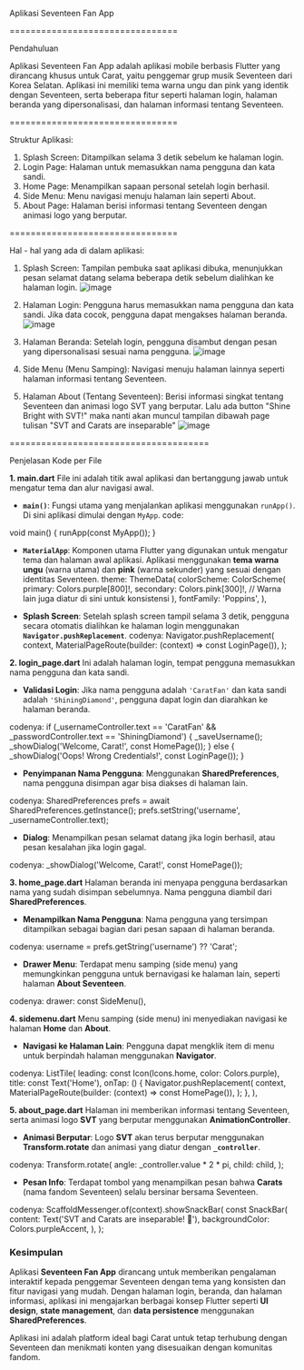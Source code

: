 Aplikasi Seventeen Fan App

================================

Pendahuluan 

Aplikasi Seventeen Fan App adalah aplikasi mobile berbasis Flutter yang dirancang khusus untuk Carat, yaitu penggemar grup musik Seventeen dari Korea Selatan. 
Aplikasi ini memiliki tema warna ungu dan pink yang identik dengan Seventeen, serta beberapa fitur seperti halaman login, halaman beranda yang dipersonalisasi, dan halaman informasi tentang Seventeen.

================================

Struktur Aplikasi:
1. Splash Screen: Ditampilkan selama 3 detik sebelum ke halaman login.
2. Login Page: Halaman untuk memasukkan nama pengguna dan kata sandi.
3. Home Page: Menampilkan sapaan personal setelah login berhasil.
4. Side Menu: Menu navigasi menuju halaman lain seperti About.
5. About Page: Halaman berisi informasi tentang Seventeen dengan animasi logo yang berputar.

================================

Hal - hal yang ada di dalam aplikasi:
1. Splash Screen: Tampilan pembuka saat aplikasi dibuka, menunjukkan pesan selamat datang selama beberapa detik sebelum dialihkan ke halaman login.
![image](https://github.com/user-attachments/assets/7ca66550-6d74-4219-b636-8c975789c035)

2. Halaman Login: Pengguna harus memasukkan nama pengguna dan kata sandi. Jika data cocok, pengguna dapat mengakses halaman beranda.
![image](https://github.com/user-attachments/assets/72814db8-c0b0-440a-96e9-611c772801a6)

3. Halaman Beranda: Setelah login, pengguna disambut dengan pesan yang dipersonalisasi sesuai nama pengguna.
![image](https://github.com/user-attachments/assets/7fa09460-260b-4e68-956b-d68adb4643f3)


4. Side Menu (Menu Samping): Navigasi menuju halaman lainnya seperti halaman informasi tentang Seventeen.

5. Halaman About (Tentang Seventeen): Berisi informasi singkat tentang Seventeen dan animasi logo SVT yang berputar. Lalu ada button "Shine Bright with SVT!" maka nanti akan muncul tampilan dibawah page tulisan "SVT and Carats are inseparable"
![image](https://github.com/user-attachments/assets/2b766f8c-dfc9-44b2-88ae-b8ec8d7fcb1d)



======================================

Penjelasan Kode per File

**1. main.dart**
File ini adalah titik awal aplikasi dan bertanggung jawab untuk mengatur tema dan alur navigasi awal.

- **`main()`**: Fungsi utama yang menjalankan aplikasi menggunakan `runApp()`. Di sini aplikasi dimulai dengan `MyApp`.
code:

void main() {
  runApp(const MyApp());
}
- **`MaterialApp`**: Komponen utama Flutter yang digunakan untuk mengatur tema dan halaman awal aplikasi. Aplikasi menggunakan **tema warna ungu** (warna utama) dan **pink** (warna sekunder) yang sesuai dengan identitas Seventeen.
theme: ThemeData(
  colorScheme: ColorScheme(
    primary: Colors.purple[800]!,
    secondary: Colors.pink[300]!,
    // Warna lain juga diatur di sini untuk konsistensi
  ),
  fontFamily: 'Poppins',
),


- **Splash Screen**: Setelah splash screen tampil selama 3 detik, pengguna secara otomatis dialihkan ke halaman login menggunakan **`Navigator.pushReplacement`**.
codenya:
Navigator.pushReplacement(
  context,
  MaterialPageRoute(builder: (context) => const LoginPage()),
);



**2. login_page.dart**
Ini adalah halaman login, tempat pengguna memasukkan nama pengguna dan kata sandi.

- **Validasi Login**: Jika nama pengguna adalah `'CaratFan'` dan kata sandi adalah `'ShiningDiamond'`, pengguna dapat login dan diarahkan ke halaman beranda.

codenya:
if (_usernameController.text == 'CaratFan' &&
    _passwordController.text == 'ShiningDiamond') {
  _saveUsername();
  _showDialog('Welcome, Carat!', const HomePage());
} else {
  _showDialog('Oops! Wrong Credentials!', const LoginPage());
}


- **Penyimpanan Nama Pengguna**: Menggunakan **SharedPreferences**, nama pengguna disimpan agar bisa diakses di halaman lain.

codenya:
SharedPreferences prefs = await SharedPreferences.getInstance();
prefs.setString('username', _usernameController.text);

- **Dialog**: Menampilkan pesan selamat datang jika login berhasil, atau pesan kesalahan jika login gagal.

codenya:
_showDialog('Welcome, Carat!', const HomePage());


**3. home_page.dart**
Halaman beranda ini menyapa pengguna berdasarkan nama yang sudah disimpan sebelumnya. Nama pengguna diambil dari **SharedPreferences**.

- **Menampilkan Nama Pengguna**: Nama pengguna yang tersimpan ditampilkan sebagai bagian dari pesan sapaan di halaman beranda.

codenya:
username = prefs.getString('username') ?? 'Carat';


- **Drawer Menu**: Terdapat menu samping (side menu) yang memungkinkan pengguna untuk bernavigasi ke halaman lain, seperti halaman **About Seventeen**.

codenya:
drawer: const SideMenu(),


**4. sidemenu.dart**
Menu samping (side menu) ini menyediakan navigasi ke halaman **Home** dan **About**.

- **Navigasi ke Halaman Lain**: Pengguna dapat mengklik item di menu untuk berpindah halaman menggunakan **Navigator**.

codenya:
ListTile(
  leading: const Icon(Icons.home, color: Colors.purple),
  title: const Text('Home'),
  onTap: () {
    Navigator.pushReplacement(
      context,
      MaterialPageRoute(builder: (context) => const HomePage()),
    );
  },
),


**5. about_page.dart**
Halaman ini memberikan informasi tentang Seventeen, serta animasi logo **SVT** yang berputar menggunakan **AnimationController**.

- **Animasi Berputar**: Logo **SVT** akan terus berputar menggunakan **Transform.rotate** dan animasi yang diatur dengan **`_controller`**.

codenya:
Transform.rotate(
  angle: _controller.value * 2 * pi,
  child: child,
);


- **Pesan Info**: Terdapat tombol yang menampilkan pesan bahwa **Carats** (nama fandom Seventeen) selalu bersinar bersama Seventeen.

codenya:
ScaffoldMessenger.of(context).showSnackBar(
  const SnackBar(
    content: Text('SVT and Carats are inseparable! 💎'),
    backgroundColor: Colors.purpleAccent,
  ),
);


### **Kesimpulan**
Aplikasi **Seventeen Fan App** dirancang untuk memberikan pengalaman interaktif kepada penggemar Seventeen dengan tema yang konsisten dan fitur navigasi yang mudah. Dengan halaman login, beranda, dan halaman informasi, aplikasi ini mengajarkan berbagai konsep Flutter seperti **UI design**, **state management**, dan **data persistence** menggunakan **SharedPreferences**.

Aplikasi ini adalah platform ideal bagi Carat untuk tetap terhubung dengan Seventeen dan menikmati konten yang disesuaikan dengan komunitas fandom.
